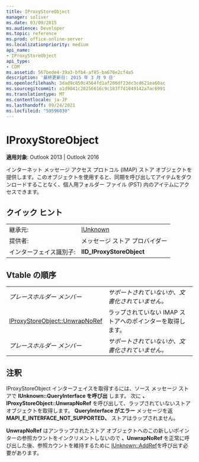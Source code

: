 ```yaml
---
title: IProxyStoreObject
manager: soliver
ms.date: 03/09/2015
ms.audience: Developer
ms.topic: reference
ms.prod: office-online-server
ms.localizationpriority: medium
api_name:
- IProxyStoreObject
api_type:
- COM
ms.assetid: 567bede4-39a3-bfb4-af85-ba678e2cf4a5
description: '最終更新日: 2015 年 3 月 9 日'
ms.openlocfilehash: 3dad9c850c4564fd1af206df23dc3cd621ea60ac
ms.sourcegitcommit: a1d9041c20256616c9c183f7d1049142a7ac6991
ms.translationtype: MT
ms.contentlocale: ja-JP
ms.lasthandoff: 09/24/2021
ms.locfileid: "59596030"
---
```

# <a name="iproxystoreobject"></a>IProxyStoreObject

  
  
**適用対象**: Outlook 2013 | Outlook 2016 
  
インターネット メッセージ アクセス プロトコル (IMAP) ストア オブジェクトを提供します。このオブジェクトを使用すると、同期を呼び出してアイテムをダウンロードすることなく、個人用フォルダー ファイル (PST) 内のアイテムにアクセスできます。
  
## <a name="quick-info"></a>クイック ヒント

|||
|:-----|:-----|
|継承元:  <br/> |[IUnknown](https://msdn.microsoft.com/library/ms680509%28v=VS.85%29.aspx) <br/> |
|提供者:  <br/> |メッセージ ストア プロバイダー  <br/> |
|インターフェイス識別子:  <br/> |**IID_IProxyStoreObject** <br/> |
   
## <a name="vtable-order"></a>Vtable の順序

|||
|:-----|:-----|
| *プレースホルダー メンバー*  <br/> | *サポートされていないか、文書化されていません。*  <br/> |
|[IProxyStoreObject::UnwrapNoRef](iproxystoreobject-unwrapnoref.md) <br/> |ラップされていない IMAP ストアへのポインターを取得します。  <br/> |
| *プレースホルダー メンバー*  <br/> | *サポートされていないか、文書化されていません。*  <br/> |
   
## <a name="remarks"></a>注釈

IProxyStoreObject インターフェイスを取得するには、ソース メッセージ ストアで **IUnknown::QueryInterface を呼び出** します。 [](https://msdn.microsoft.com/library/ms682521%28v=VS.85%29.aspx) 次に **、IProxyStoreObject::UnwrapNoRef** を呼び出して、ラップされていないストア オブジェクトを取得します。 **QueryInterface がエラー** メッセージを返 **MAPI_E_INTERFACE_NOT_SUPPORTED、** ストアはラップされません。 
  
**UnwrapNoRef** はアンラップされたストア オブジェクトへのこの新しいポインターの参照カウントをインクリメントしないので **、UnwrapNoRef** を正常に呼び出した後、参照カウントを維持するために [IUnknown::AddRef](https://msdn.microsoft.com/library/ms691379%28v=VS.85%29.aspx)を呼び出す必要があります。 
  

